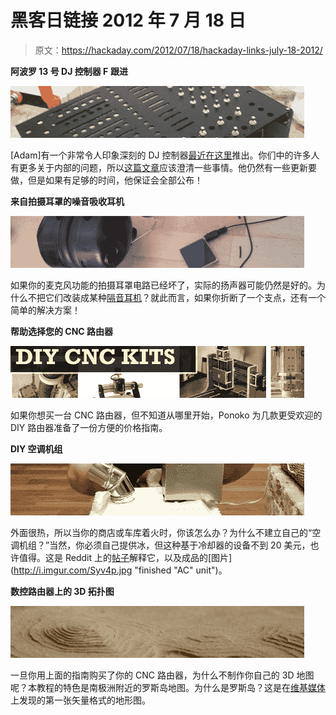# 黑客日链接 2012 年 7 月 18 日

> 原文：<https://hackaday.com/2012/07/18/hackaday-links-july-18-2012/>

**阿波罗 13 号 DJ 控制器 F** **跟进**

[![apollo13 DJ controller](img/df797393a536f88e61951be74e0919f3.png "apollo13")](http://hackaday.com/?attachment_id=79929)

[Adam]有一个非常令人印象深刻的 DJ 控制器[最近在这里](http://hackaday.com/2012/07/15/a-replica-dj-controller-to-rule-them-all/ "Apollo 13 DJ controller")推出。你们中的许多人有更多关于内部的问题，所以[这篇文章](http://adamdzak.blogspot.com/2012/07/apollo-13-first-things-first.html "Apollo 13 DJ controller more details")应该澄清一些事情。他仍然有一些更新要做，但是如果有足够的时间，他保证会全部公布！

**来自拍摄耳罩的噪音吸收耳机**

[![earmuffs-ipod](img/33e0b5afa20ef440fecdf696f58ab6a1.png "earmuffs-ipod")](http://hackaday.com/?attachment_id=79927)

如果你的麦克风功能的拍摄耳罩电路已经坏了，实际的扬声器可能仍然是好的。为什么不把它们改装成某种[隔音耳机](http://www.jcopro.net/2012/07/01/convert-shooting-earmuffs-with-a-microphone-into-headphones/ "noise blocking headphones from shooting earmuffs")？就此而言，如果你折断了一个支点，还有一个简单的解决方案！

**帮助选择您的 CNC 路由器**

[![cnc-kits](img/df6bdcea6e479d37d5501a4f144a5c13.png "cnc-kits")](http://hackaday.com/?attachment_id=79931)

如果你想买一台 CNC 路由器，但不知道从哪里开始，Ponoko 为几款更受欢迎的 DIY 路由器准备了一份方便的价格指南。

**DIY 空调机组**

[![ac-unit](img/0640cadf2ac82e64c5a9bf9d8edf9bdd.png "ac-unit")](http://hackaday.com/?attachment_id=79935)

外面很热，所以当你的商店或车库着火时，你该怎么办？为什么不建立自己的“空调机组？”当然，你必须自己提供冰，但这种基于冷却器的设备不到 20 美元，也许值得。这是 Reddit 上的[帖子](http://www.reddit.com/r/DIY/comments/w5gez/my_redneck_ac_unit_was_106_in_central_texas_today/c5affw2 "redneck AC unit")解释它，以及成品的[图片](http://i.imgur.com/Syv4p.jpg "finished "AC" unit")。

**数控路由器上的 3D 拓扑图** 

[![3d-topo-map](img/fb7015dd49f5d76b3b0aef80f7455850.png "3d-topo-map")](http://hackaday.com/?attachment_id=79941)

一旦你用上面的指南购买了你的 CNC 路由器，为什么不制作你自己的 3D 地图呢？本教程的特色是南极洲附近的罗斯岛地图。为什么是罗斯岛？这是在[维基媒体](http://commons.wikimedia.org/wiki/Main_Page "Wikimedia commons")上发现的第一张矢量格式的地形图。